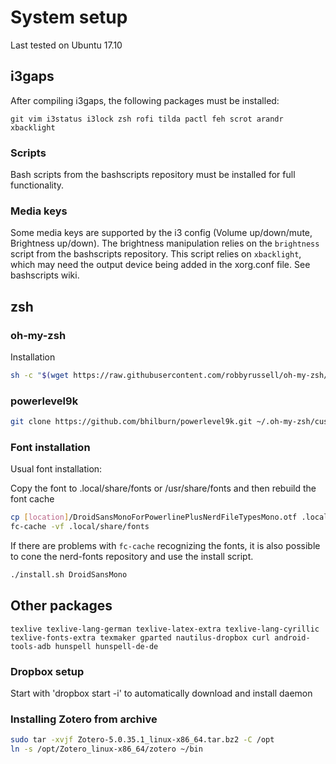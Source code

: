 # System setup
Last tested on Ubuntu 17.10

## i3gaps
After compiling i3gaps, the following packages must be installed:

```
git vim i3status i3lock zsh rofi tilda pactl feh scrot arandr xbacklight
```

### Scripts
Bash scripts from the bashscripts repository must be installed for full functionality.

### Media keys
Some media keys are supported by the i3 config (Volume up/down/mute, Brightness up/down). 
The brightness manipulation relies on the ```brightness``` script from the bashscripts repository. 
This script relies on ```xbacklight```, which may need the output device being added in the xorg.conf file. See bashscripts wiki.

## zsh
### oh-my-zsh
Installation
```sh
sh -c "$(wget https://raw.githubusercontent.com/robbyrussell/oh-my-zsh/master/tools/install.sh -O -)"
```

### powerlevel9k

```sh
git clone https://github.com/bhilburn/powerlevel9k.git ~/.oh-my-zsh/custom/themes/powerlevel9k
```

### Font installation

Usual font installation:

Copy the font to .local/share/fonts or /usr/share/fonts and then rebuild the font cache

```sh
cp [location]/DroidSansMonoForPowerlinePlusNerdFileTypesMono.otf .local/share/fonts/
fc-cache -vf .local/share/fonts
```

If there are problems with ```fc-cache``` recognizing the fonts, it is also possible to cone the nerd-fonts repository and use the install script.

```sh
./install.sh DroidSansMono
```

## Other packages
```
texlive texlive-lang-german texlive-latex-extra texlive-lang-cyrillic texlive-fonts-extra texmaker gparted nautilus-dropbox curl android-tools-adb hunspell hunspell-de-de
```

### Dropbox setup
Start with 'dropbox start -i' to automatically download and install daemon

### Installing Zotero from archive
```sh
sudo tar -xvjf Zotero-5.0.35.1_linux-x86_64.tar.bz2 -C /opt
ln -s /opt/Zotero_linux-x86_64/zotero ~/bin
``` 
